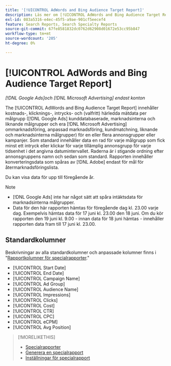 ```yaml
---
title: '[!UICONTROL AdWords and Bing Audience Target Report]'
description: Läs mer om [!UICONTROL AdWords and Bing Audience Target Report].
exl-id: 083a5316-e4ec-45f5-a9ae-901cf5eecef4
feature: Search Reports, Search Specialty Reports
source-git-commit: 67fe8581832dc0762d62908d01672e53cc95b847
workflow-type: tm+mt
source-wordcount: '205'
ht-degree: 0%

---
```


# [!UICONTROL AdWords and Bing Audience Target Report]

*[!DNL Google Ads]och [!DNL Microsoft Advertising] endast konton*

The [!UICONTROL AdWords and Bing Audience Target Report] innehåller kostnads-, klicknings-, intrycks- och (valfritt) härledda mätdata per målgrupp ([!DNL Google Ads] kunddatabaserade, marknadsinterna och liknande målgrupper och era [!DNL Microsoft Advertising] ommarknadsföring, anpassad marknadsföring, kundmatchning, liknande och marknadsinterna målgrupper) för en eller flera annonsgrupper eller kampanjer. Som standard innehåller data en rad för varje målgrupp som fick minst ett intryck eller klickar för varje tillämplig annonsgrupp för varje tidsenhet i det angivna datumintervallet. Raderna är i stigande ordning efter annonsgruppens namn och sedan som standard. Rapporten innehåller konverteringsdata som spåras av [!DNL Adobe] endast för mål för återmarknadsföringslista.

Du kan visa data för upp till föregående år.

>[!NOTE]
>
>* [!DNL Google Ads] inte har något sätt att spåra intäktsdata för marknadsinterna målgrupper.
>* Data för den här rapporten hämtas för föregående dag kl. 23.00 varje dag. Exempelvis hämtas data för 17 juni kl. 23.00 den 18 juni. Om du kör rapporten den 19 juni kl. 9.00 - innan data för 18 juni hämtas - innehåller rapporten data fram till 17 juni kl. 23.00.

## Standardkolumner

Beskrivningar av alla standardkolumner och anpassade kolumner finns i &quot;[Rapportkolumner för specialrapporter](specialty-report-columns.md).&quot;

* [!UICONTROL Start Date]
* [!UICONTROL End Date]
* [!UICONTROL Campaign Name]
* [!UICONTROL Ad Group]
* [!UICONTROL Audience Name]
* [!UICONTROL Impressions]
* [!UICONTROL Clicks]
* [!UICONTROL Cost]
* [!UICONTROL CTR]
* [!UICONTROL CPC]
* [!UICONTROL eCPM]
* [!UICONTROL Avg Position]

>[!MORELIKETHIS]
>
>* [Specialrapporter](specialty-report-about.md)
>* [Generera en specialrapport](specialty-report-generate.md)
>* [Inställningar för specialrapport](specialty-report-settings.md)
